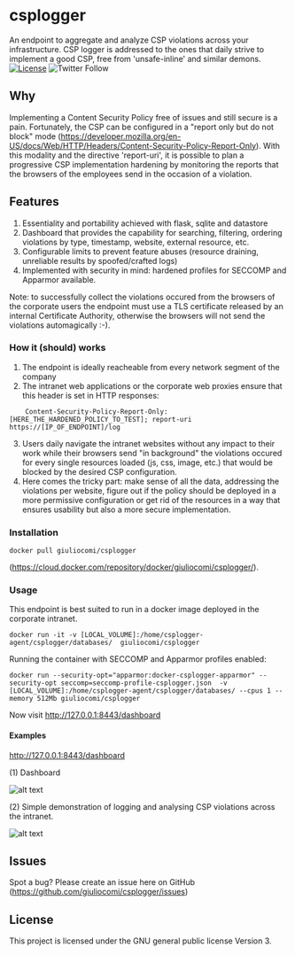 # csplogger
An endpoint to aggregate and analyze CSP violations across your infrastructure.
CSP logger is addressed to the ones that daily strive to implement a good CSP, free from 'unsafe-inline' and similar demons.
<br/>
<a href="https://raw.githubusercontent.com/empijei/wapty/master/LICENSE" rel="nofollow"><img src="https://camo.githubusercontent.com/dcb3a3de32cb31ae6a7edf80d88747f989878809/68747470733a2f2f696d672e736869656c64732e696f2f62616467652f6c6963656e73652d47504c76332d626c75652e737667" alt="License" data-canonical-src="https://img.shields.io/badge/license-GPLv3-blue.svg" style="max-width:100%;"></a>
<img alt="Twitter Follow" src="https://img.shields.io/twitter/follow/giulio_comi?label=Follow&style=social">


## Why
Implementing a Content Security Policy free of issues and still secure is a pain.
Fortunately, the CSP can be configured in a "report only but do not block" mode (https://developer.mozilla.org/en-US/docs/Web/HTTP/Headers/Content-Security-Policy-Report-Only). With this modality and the directive 'report-uri', it is possible to plan a progressive CSP implementation hardening by monitoring the reports that the browsers of the employees send in the occasion of a violation. 

## Features
1) Essentiality and portability achieved with flask, sqlite and datastore
2) Dashboard that provides the capability for searching, filtering, ordering violations by type, timestamp, website, external resource, etc.
3) Configurable limits to prevent feature abuses (resource draining, unreliable results by spoofed/crafted logs)
4) Implemented with security in mind: hardened profiles for SECCOMP and Apparmor available.

Note: to successfully collect the violations occured from the browsers of the corporate users the endpoint must use a TLS certificate released by an internal Certificate Authority, otherwise the browsers will not send the violations automagically :-).

### How it (should) works

1) The endpoint is ideally reacheable from every network segment of the company
2) The intranet web applications or the corporate web proxies ensure that this header is set in HTTP responses:
```
    Content-Security-Policy-Report-Only: [HERE_THE_HARDENED_POLICY_TO_TEST]; report-uri https://[IP_OF_ENDPOINT]/log
```
3) Users daily navigate the intranet websites without any impact to their work while their browsers send "in background" the violations occured for every single resources loaded (js, css, image, etc.) that would be blocked by the desired CSP configuration.
4) Here comes the tricky part: make sense of all the data, addressing the violations per website, figure out if the policy should be deployed in a more permissive configuration or get rid of the resources in a way that ensures usability but also a more secure implementation.

### Installation
```
docker pull giuliocomi/csplogger
```
(https://cloud.docker.com/repository/docker/giuliocomi/csplogger/).

### Usage
This endpoint is best suited to run in a docker image deployed in the corporate intranet.

```
docker run -it -v [LOCAL_VOLUME]:/home/csplogger-agent/csplogger/databases/  giuliocomi/csplogger

```
Running the container with SECCOMP and Apparmor profiles enabled:
```
docker run --security-opt="apparmor:docker-csplogger-apparmor" --security-opt seccomp=seccomp-profile-csplogger.json  -v [LOCAL_VOLUME]:/home/csplogger-agent/csplogger/databases/ --cpus 1 --memory 512Mb giuliocomi/csplogger
```

Now visit http://127.0.0.1:8443/dashboard


#### Examples

http://127.0.0.1:8443/dashboard

(1) Dashboard

![alt text](https://i.imgur.com/te6WqwG.png)

(2) Simple demonstration of logging and analysing CSP violations across the intranet.

![alt text](https://i.imgur.com/rONO9sb.png)


## Issues
Spot a bug? Please create an issue here on GitHub (https://github.com/giuliocomi/csplogger/issues)

## License
This project is licensed under the  GNU general public license Version 3.
